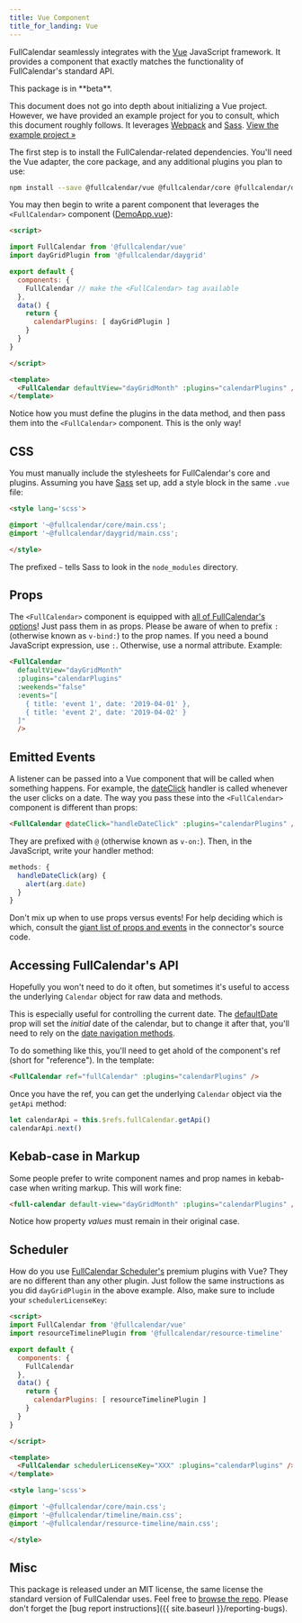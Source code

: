 ```yaml
---
title: Vue Component
title_for_landing: Vue
---
```


FullCalendar seamlessly integrates with the [Vue] JavaScript framework. It provides a component that exactly matches the functionality of FullCalendar's standard API.

<div class='spec' markdown='1' style='font-family:inherit'>
This package is in **beta**.
</div>

This document does not go into depth about initializing a Vue project. However, we have provided an example project for you to consult, which this document roughly follows. It leverages [Webpack] and [Sass]. [View the example project &raquo;][example project]

The first step is to install the FullCalendar-related dependencies. You'll need the Vue adapter, the core package, and any additional plugins you plan to use:

```bash
npm install --save @fullcalendar/vue @fullcalendar/core @fullcalendar/daygrid
```

You may then begin to write a parent component that leverages the `<FullCalendar>` component ([DemoApp.vue]):

```html
<script>

import FullCalendar from '@fullcalendar/vue'
import dayGridPlugin from '@fullcalendar/daygrid'

export default {
  components: {
    FullCalendar // make the <FullCalendar> tag available
  },
  data() {
    return {
      calendarPlugins: [ dayGridPlugin ]
    }
  }
}

</script>

<template>
  <FullCalendar defaultView="dayGridMonth" :plugins="calendarPlugins" />
</template>
```

Notice how you must define the plugins in the data method, and then pass them into the `<FullCalendar>` component. This is the only way!


## CSS

You must manually include the stylesheets for FullCalendar's core and plugins. Assuming you have [Sass] set up, add a style block in the same `.vue` file:

```html
<style lang='scss'>

@import '~@fullcalendar/core/main.css';
@import '~@fullcalendar/daygrid/main.css';

</style>
```

The prefixed `~` tells Sass to look in the `node_modules` directory.


## Props

The `<FullCalendar>` component is equipped with [all of FullCalendar's options][docs toc]! Just pass them in as props. Please be aware of when to prefix `:` (otherwise known as `v-bind:`) to the prop names. If you need a bound JavaScript expression, use `:`. Otherwise, use a normal attribute. Example:

```html
<FullCalendar
  defaultView="dayGridMonth"
  :plugins="calendarPlugins"
  :weekends="false"
  :events="[
    { title: 'event 1', date: '2019-04-01' },
    { title: 'event 2', date: '2019-04-02' }
  ]"
  />
```


## Emitted Events

A listener can be passed into a Vue component that will be called when something happens. For example, the [dateClick](dateClick) handler is called whenever the user clicks on a date. The way you pass these into the `<FullCalendar>` component is different than props:

```html
<FullCalendar @dateClick="handleDateClick" :plugins="calendarPlugins" />
```

They are prefixed with `@` (otherwise known as `v-on:`). Then, in the JavaScript, write your handler method:

```js
methods: {
  handleDateClick(arg) {
    alert(arg.date)
  }
}
```

Don't mix up when to use props versus events! For help deciding which is which, consult the [giant list of props and events][component options] in the connector's source code.


## Accessing FullCalendar's API

Hopefully you won't need to do it often, but sometimes it's useful to access the underlying `Calendar` object for raw data and methods.

This is especially useful for controlling the current date. The [defaultDate](defaultDate) prop will set the *initial* date of the calendar, but to change it after that, you'll need to rely on the [date navigation methods](date-navigation).

To do something like this, you'll need to get ahold of the component's ref (short for "reference"). In the template:

```html
<FullCalendar ref="fullCalendar" :plugins="calendarPlugins" />
```

Once you have the ref, you can get the underlying `Calendar` object via the `getApi` method:

```js
let calendarApi = this.$refs.fullCalendar.getApi()
calendarApi.next()
```


## Kebab-case in Markup

Some people prefer to write component names and prop names in kebab-case when writing markup. This will work fine:

```html
<full-calendar default-view="dayGridMonth" :plugins="calendarPlugins" />
```

Notice how property *values* must remain in their original case.


## Scheduler

How do you use [FullCalendar Scheduler's](scheduler) premium plugins with Vue? They are no different than any other plugin. Just follow the same instructions as you did `dayGridPlugin` in the above example. Also, make sure to include your `schedulerLicenseKey`:

```html
<script>
import FullCalendar from '@fullcalendar/vue'
import resourceTimelinePlugin from '@fullcalendar/resource-timeline'

export default {
  components: {
    FullCalendar
  },
  data() {
    return {
      calendarPlugins: [ resourceTimelinePlugin ]
    }
  }
}

</script>

<template>
  <FullCalendar schedulerLicenseKey="XXX" :plugins="calendarPlugins" />
</template>

<style lang='scss'>

@import '~@fullcalendar/core/main.css';
@import '~@fullcalendar/timeline/main.css';
@import '~@fullcalendar/resource-timeline/main.css';

</style>
```


## Misc

This package is released under an MIT license, the same license the standard version of FullCalendar uses. Feel free to [browse the repo](https://github.com/fullcalendar/fullcalendar-vue). Please don't forget the [bug report instructions]({{ site.baseurl }}/reporting-bugs).


[Vue]: https://vuejs.org/
[Webpack]: https://webpack.js.org/
[Sass]: https://sass-lang.com/
[example project]: https://github.com/fullcalendar/fullcalendar-example-projects/tree/master/vue
[DemoApp.vue]: https://github.com/fullcalendar/fullcalendar-example-projects/blob/master/vue/src/DemoApp.vue
[docs toc]: https://fullcalendar.io/docs#toc
[component options]: https://github.com/fullcalendar/fullcalendar-vue/blob/master/src/fullcalendar-options.js
